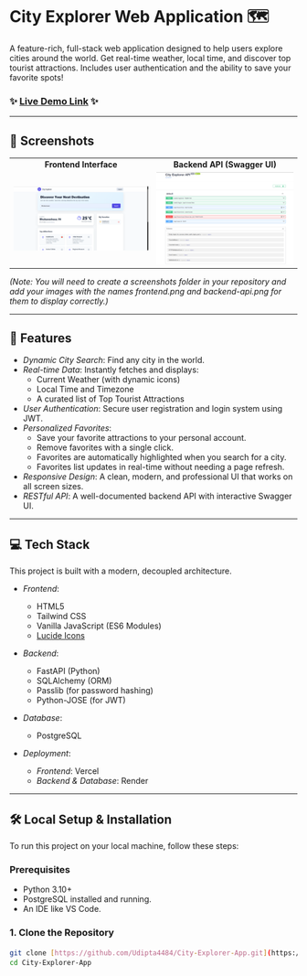 # City Explorer Web Application 🗺

A feature-rich, full-stack web application designed to help users explore cities around the world. Get real-time weather, local time, and discover top tourist attractions. Includes user authentication and the ability to save your favorite spots!

### ✨ [Live Demo Link](https://city-explorer-app.vercel.app/) ✨

---

## 📸 Screenshots

<table>
  <tr>
    <td align="center"><strong>Frontend Interface</strong></td>
    <td align="center"><strong>Backend API (Swagger UI)</strong></td>
  </tr>
  <tr>
    <td><img src="https://raw.githubusercontent.com/Udipta4484/City-Explorer-App/main/screenshots/frontend.png" alt="City Explorer Frontend Screenshot"></td>
    <td><img src="https://raw.githubusercontent.com/Udipta4484/City-Explorer-App/main/screenshots/backend-api.png" alt="City Explorer Backend API Screenshot"></td>
  </tr>
</table>

*(Note: You will need to create a screenshots folder in your repository and add your images with the names frontend.png and backend-api.png for them to display correctly.)*

---

## 🚀 Features

* *Dynamic City Search*: Find any city in the world.
* *Real-time Data*: Instantly fetches and displays:
    * Current Weather (with dynamic icons)
    * Local Time and Timezone
    * A curated list of Top Tourist Attractions
* *User Authentication*: Secure user registration and login system using JWT.
* *Personalized Favorites*:
    * Save your favorite attractions to your personal account.
    * Remove favorites with a single click.
    * Favorites are automatically highlighted when you search for a city.
    * Favorites list updates in real-time without needing a page refresh.
* *Responsive Design*: A clean, modern, and professional UI that works on all screen sizes.
* *RESTful API*: A well-documented backend API with interactive Swagger UI.

---

## 💻 Tech Stack

This project is built with a modern, decoupled architecture.

* *Frontend*:
    * HTML5
    * Tailwind CSS
    * Vanilla JavaScript (ES6 Modules)
    * [Lucide Icons](https://lucide.dev/)

* *Backend*:
    * FastAPI (Python)
    * SQLAlchemy (ORM)
    * Passlib (for password hashing)
    * Python-JOSE (for JWT)

* *Database*:
    * PostgreSQL

* *Deployment*:
    * *Frontend*: Vercel
    * *Backend & Database*: Render

---

## 🛠 Local Setup & Installation

To run this project on your local machine, follow these steps:

### Prerequisites

* Python 3.10+
* PostgreSQL installed and running.
* An IDE like VS Code.

### 1. Clone the Repository

```bash
git clone [https://github.com/Udipta4484/City-Explorer-App.git](https://github.com/Udipta4484/City-Explorer-App.git)
cd City-Explorer-App
